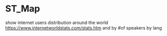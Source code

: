 # ST_Map

show internet users distribution around the world
https://www.internetworldstats.com/stats.htm
and by #of speakers by lang
